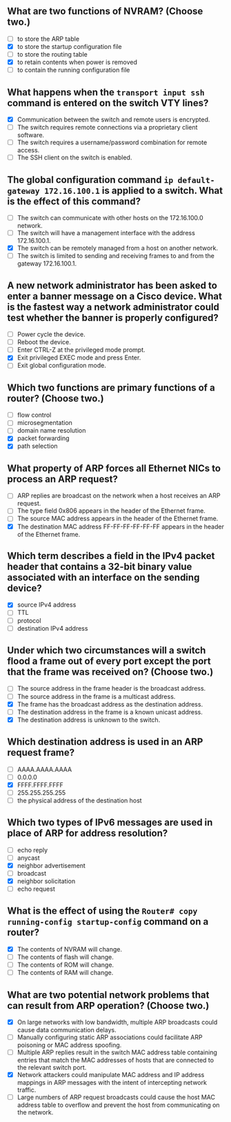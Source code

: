 ## What are two functions of NVRAM? (Choose two.)
- [ ] to store the ARP table
- [x] to store the startup configuration file
- [ ] to store the routing table
- [x] to retain contents when power is removed
- [ ] to contain the running configuration file

## What happens when the `transport input ssh` command is entered on the switch VTY lines?
- [x] Communication between the switch and remote users is encrypted.
- [ ] The switch requires remote connections via a proprietary client software.
- [ ] The switch requires a username/password combination for remote access.
- [ ] The SSH client on the switch is enabled.

## The global configuration command `ip default-gateway 172.16.100.1` is applied to a switch. What is the effect of this command?
- [ ] The switch can communicate with other hosts on the 172.16.100.0 network.
- [ ] The switch will have a management interface with the address 172.16.100.1.
- [x] The switch can be remotely managed from a host on another network.
- [ ] The switch is limited to sending and receiving frames to and from the gateway 172.16.100.1.

## A new network administrator has been asked to enter a banner message on a Cisco device. What is the fastest way a network administrator could test whether the banner is properly configured?
- [ ] Power cycle the device.
- [ ] Reboot the device.
- [ ] Enter CTRL-Z at the privileged mode prompt.
- [x] Exit privileged EXEC mode and press Enter.
- [ ] Exit global configuration mode.

## Which two functions are primary functions of a router? (Choose two.)
- [ ] flow control
- [ ] microsegmentation
- [ ] domain name resolution
- [x] packet forwarding
- [x] path selection

## What property of ARP forces all Ethernet NICs to process an ARP request?
- [ ] ARP replies are broadcast on the network when a host receives an ARP request.
- [ ] The type field 0x806 appears in the header of the Ethernet frame.
- [ ] The source MAC address appears in the header of the Ethernet frame.
- [x] The destination MAC address FF-FF-FF-FF-FF-FF appears in the header of the Ethernet frame.

## Which term describes a field in the IPv4 packet header that contains a 32-bit binary value associated with an interface on the sending device?
- [x] source IPv4 address
- [ ] TTL
- [ ] protocol
- [ ] destination IPv4 address

## Under which two circumstances will a switch flood a frame out of every port except the port that the frame was received on? (Choose two.)
- [ ] The source address in the frame header is the broadcast address.
- [ ] The source address in the frame is a multicast address.
- [x] The frame has the broadcast address as the destination address.
- [ ] The destination address in the frame is a known unicast address.
- [x] The destination address is unknown to the switch.

## Which destination address is used in an ARP request frame?
- [ ] AAAA.AAAA.AAAA
- [ ] 0.0.0.0
- [x] FFFF.FFFF.FFFF
- [ ] 255.255.255.255
- [ ] the physical address of the destination host

## Which two types of IPv6 messages are used in place of ARP for address resolution?
- [ ] echo reply
- [ ] anycast
- [x] neighbor advertisement
- [ ] broadcast
- [x] neighbor solicitation
- [ ] echo request

## What is the effect of using the `Router# copy running-config startup-config` command on a router?
- [x] The contents of NVRAM will change.
- [ ] The contents of flash will change.
- [ ] The contents of ROM will change.
- [ ] The contents of RAM will change.

## What are two potential network problems that can result from ARP operation? (Choose two.)
- [x] On large networks with low bandwidth, multiple ARP broadcasts could cause data communication delays.
- [ ] Manually configuring static ARP associations could facilitate ARP poisoning or MAC address spoofing.
- [ ] Multiple ARP replies result in the switch MAC address table containing entries that match the MAC addresses of hosts that are connected to the relevant switch port.
- [x] Network attackers could manipulate MAC address and IP address mappings in ARP messages with the intent of intercepting network traffic.
- [ ] Large numbers of ARP request broadcasts could cause the host MAC address table to overflow and prevent the host from communicating on the network.
